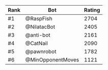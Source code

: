 Rank|Bot|Rating
---|---|---
#1|@RaspFish|2704
#2|@NilatacBot|2405
#3|@anti-bot|2161
#4|@CatNail|2090
#5|@pawnrobot|1782
#6|@MinOpponentMoves|1121
